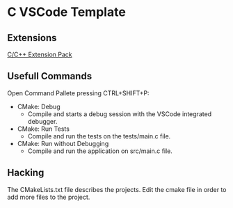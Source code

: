 C VSCode Template
=================

Extensions
----------

[C/C++ Extension Pack](https://marketplace.visualstudio.com/items?itemName=ms-vscode.cpptools-extension-pack)

Usefull Commands
----------------

Open Command Pallete pressing CTRL+SHIFT+P:

* CMake: Debug
  * Compile and starts a debug session with the VSCode integrated debugger.
* CMake: Run Tests
  * Compile and run the tests on the tests/main.c file.
* CMake: Run without Debugging
  * Compile and run the application on src/main.c file.

Hacking
-------

The CMakeLists.txt file describes the projects. Edit the cmake file in order to add more files to the project.